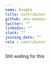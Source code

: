 ```yaml
---
name: Anagha
title: Contributor
github: anu-maxmin
twitter: ""
linkedin: ""
slack: ""
joining_date: ""
role : contributor
---
```


Still waiting for this
